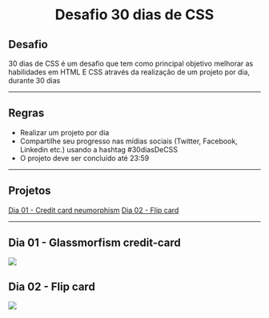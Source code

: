 <h1 align="center">
  Desafio 30 dias de CSS
</h1>

## Desafio 

30 dias de CSS é um desafio que tem como principal objetivo melhorar as habilidades em HTML E CSS através da realização de um projeto por dia, durante 30 dias

--------------------------------------------------------------------------------------------------------------------------------------------------------------

## Regras 

- Realizar um projeto por dia 
- Compartilhe seu progresso nas mídias sociais (Twitter, Facebook, Linkedin etc.) usando a hashtag #30diasDeCSS
- O projeto deve ser concluído até 23:59

--------------------------------------------------------------------------------------------------------------------------------------------------------------

## Projetos

<a href="https://github.com/joao-garcia404/30days-css/tree/main/projects/day1-neumorphismCard">Dia 01 - Credit card neumorphism<a>
<a href="https://github.com/joao-garcia404/30days-css/tree/main/projects/day1-neumorphismCard">Dia 02 - Flip card<a>
  
--------------------------------------------------------------------------------------------------------------------------------------------------------------

## Dia 01 - Glassmorfism credit-card 

![](./gifs/creditCard-neumorphism.gif)

## Dia 02 - Flip card

![](./gifs/flip-card.gif)
